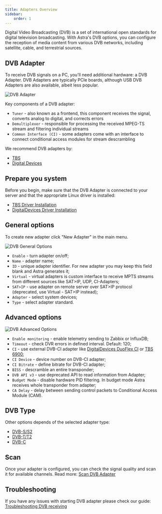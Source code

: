 ```yaml
---
title: Adapters Overview
sidebar:
    order: 1
---
```


Digital Video Broadcasting (DVB) is a set of international open standards for digital television broadcasting. With Astra's DVB options, you can configure the reception of media content from various DVB networks, including satellite, cable, and terrestrial sources.

## DVB Adapter

To receive DVB signals on a PC, you'll need additional hardware: a DVB Adapter. DVB Adapters are typically PCIe boards, although USB DVB Adapters are also available, albeit less popular.

![DVB Adapter](https://cdn.cesbo.com/help/astra/receiving/dvb/intro/dvb-adapter.jpg)

Key components of a DVB adapter:

- `Tuner` - also known as a frontend, this component receives the signal, converts analog to digital, and corrects errors
- `Demultiplexer` - responsible for processing the received MPEG-TS stream and filtering individual streams
- `Common Interface (CI)` - some adapters come with an interface to connect conditional access modules for stream descrambling

We recommend DVB adapters by:

- [TBS](https://www.tbsdtv.com)
- [Digital Devices](https://www.digital-devices.eu)

## Prepare you system

Before you begin, make sure that the DVB Adapter is connected to your server and that the appropriate Linux driver is installed:

- [TBS Driver Installation](/en/misc/tools-and-utilities/tbs-driver/)
- [DigitalDevices Driver Installation](/en/misc/tools-and-utilities/dd-driver/)

## General options

To create new adapter click "New Adapter" in the main menu.

![DVB General Options](https://cdn.cesbo.com/help/astra/receiving/dvb/intro/dvb-general.png)

- `Enable` - turn adapter on/off;
- `Name` - adapter name;
- `ID` - unique adapter identifier. For new adapter you may keep this field blank and Astra generates it;
- `Virtual` - virtual adapters is custom interface to receive MPTS streams from different sources like SAT>IP, UDP, CI-Adapters;
- `SAT>IP` - use adapter on remote server over SAT>IP protocol (deprecated, use Virtual - SAT>IP instead);
- `Adapter` - select system devices;
- `Type` - select adapter standard.

## Advanced options

![DVB Advanced Options](https://cdn.cesbo.com/help/astra/receiving/dvb/intro/dvb-advanced.png)

- `Enable monitoring` - enable telemetry sending to Zabbix or InfluxDB;
- `Timeout` - check DVR errors in defined interval. Default: 120;
- `CI` - use external DVB-CI adapter like [DigitalDevices DuoFlex CI](https://www.digital-devices.eu/shop/en/cine-series/ci-expansion/224/digital-devices-duoflex-ci-double-common-interface-ci-extension-duoflex-ci?c=173) or [TBS 6900](https://www.tbsdtv.com/products/tbs6900-dvb-dual-pci-e-card.html);
- `CI Device` - device number on DVB-CI adapter;
- `CI Bitrate` - define bitrate for DVB-CI adapter;
- `BISS` - descramble an entire transponder;
- `DVB API v3` - use deprecated API to read information from Adapter;
- `Budget Mode` - disable hardware PID filtering. In budget mode Astra receives whole transponder from adapter;
- `CA Delay` - delay between sending control packets to Conditional Access Module (CAM).

## DVB Type

Other options depends of the selected adapter type:

- [DVB-S/S2](/en/astra/adapters/s/)
- [DVB-T/T2](/en/astra/adapters/t/)
- [DVB-C](/en/astra/adapters/c/)

## Scan

Once your adapter is configured, you can check the signal quality and scan it for available channels. Read more: [Scan DVB Adapter](/en/astra/adapters/scan/)

## Troubleshooting

If you have any issues with starting DVB adapter please check our guide: [Troubleshooting DVB receiving](/en/astra/adapters/troubleshooting/)
